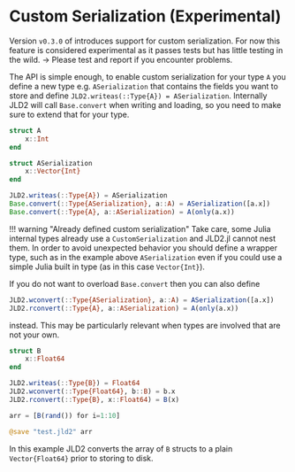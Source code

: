 # Custom Serialization (Experimental)

Version `v0.3.0` of introduces support for custom serialization.
For now this feature is considered experimental as it passes tests but 
has little testing in the wild. → Please test and report if you encounter problems.

The API is simple enough, to enable custom serialization for your type `A` you define
a new type e.g. `ASerialization` that contains the fields you want to store and define
`JLD2.writeas(::Type{A}) = ASerialization`.
Internally JLD2 will call `Base.convert` when writing and loading, so you need to make sure to extend that for your type.

```julia
struct A
    x::Int
end

struct ASerialization
    x::Vector{Int}
end

JLD2.writeas(::Type{A}) = ASerialization
Base.convert(::Type{ASerialization}, a::A) = ASerialization([a.x])
Base.convert(::Type{A}, a::ASerialization) = A(only(a.x))
```

!!! warning "Already defined custom serialization"
    Take care, some Julia internal types already use a `CustomSerialization` and JLD2.jl cannot nest them.
    In order to avoid unexpected behavior you should define a wrapper type,
    such as in the example above `ASerialization` even if you could use a simple Julia built in type (as in this case `Vector{Int}`).
    
If you do not want to overload `Base.convert` then you can also define

```julia
JLD2.wconvert(::Type{ASerialization}, a::A) = ASerialization([a.x])
JLD2.rconvert(::Type{A}, a::ASerialization) = A(only(a.x))
```

instead. This may be particularly relevant when types are involved that are not your own.

```julia
struct B
    x::Float64
end

JLD2.writeas(::Type{B}) = Float64
JLD2.wconvert(::Type{Float64}, b::B) = b.x
JLD2.rconvert(::Type{B}, x::Float64) = B(x)

arr = [B(rand()) for i=1:10]

@save "test.jld2" arr
```

In this example JLD2 converts the array of `B` structs to a plain `Vector{Float64}` prior to 
storing to disk.
